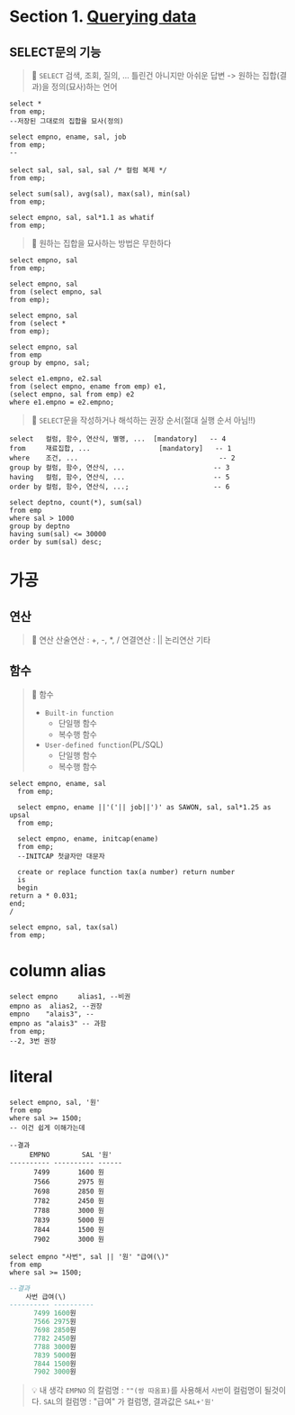 

# Section 1. [Querying data](https://www.oracletutorial.com/oracle-basics/oracle-select/)

## SELECT문의 기능
> 📌 `SELECT`
> 검색, 조회, 질의, ...
> 틀린건 아니지만 아쉬운 답변
> -> 원하는 집합(결과)을 정의(묘사)하는 언어 

```PLSQL
select * 
from emp;
--저장된 그대로의 집합을 묘사(정의)

select empno, ename, sal, job 
from emp;
--

select sal, sal, sal, sal /* 컬럼 복제 */
from emp;

select sum(sal), avg(sal), max(sal), min(sal) 
from emp;

select empno, sal, sal*1.1 as whatif 
from emp;
```

> 📌 원하는 집합을 묘사하는 방법은 무한하다

```PLSQL
select empno, sal
from emp;

select empno, sal
from (select empno, sal
from emp);

select empno, sal
from (select *
from emp);
  
select empno, sal
from emp
group by empno, sal;

select e1.empno, e2.sal
from (select empno, ename from emp) e1,
(select empno, sal from emp) e2
where e1.empno = e2.empno;
```

> 📌 `SELECT`문을 작성하거나 해석하는 권장 순서(절대 실행 순서 아님!!)

```PLSQL
select   컬럼, 함수, 연산식, 별명, ...  [mandatory]   -- 4
from     재료집합, ...                 [mandatory]   -- 1
where    조건, ...                                   -- 2
group by 컬럼, 함수, 연산식, ...                      -- 3
having   컬럼, 함수, 연산식, ...                      -- 5
order by 컬럼, 함수, 연산식, ...;                     -- 6

select deptno, count(*), sum(sal)
from emp
where sal > 1000 
group by deptno 
having sum(sal) <= 30000 
order by sum(sal) desc;
```

  
# 가공
## 연산
> 📌 연산
> 산술연산 : +, -, *, / 
> 연결연산 : ||
> 논리연산
> 기타

## 함수

> 📌 함수
> * `Built-in function`
> 	* 단일행 함수
> 	* 복수행 함수
> * `User-defined function`(PL/SQL)
> 	* 단일행 함수
> 	* 복수행 함수

```PLSQL
select empno, ename, sal
  from emp;

  select empno, ename ||'('|| job||')' as SAWON, sal, sal*1.25 as upsal
  from emp;

  select empno, ename, initcap(ename)
  from emp;
  --INITCAP 첫글자만 대문자

  create or replace function tax(a number) return number
  is
  begin
return a * 0.031;
end;
/

select empno, sal, tax(sal) 
from emp;
```
  


# column alias
```PLSQL
select empno     alias1, --비권
empno as  alias2, --권장
empno    "alais3", -- 
empno as "alais3" -- 과함
from emp;
--2, 3번 권장
```


# literal
```PLSQL
select empno, sal, '원'
from emp
where sal >= 1500;
-- 이건 쉽게 이해가는데 
```

```PLSQL
--결과
     EMPNO        SAL '원'
---------- ---------- ------
      7499       1600 원
      7566       2975 원
      7698       2850 원
      7782       2450 원
      7788       3000 원
      7839       5000 원
      7844       1500 원
      7902       3000 원
```

```PLSQL
select empno "사번", sal || '원' "급여(\)"
from emp
where sal >= 1500;
```

```SQL
--결과
	사번 급여(\)
---------- ----------
      7499 1600원
      7566 2975원
      7698 2850원
      7782 2450원
      7788 3000원
      7839 5000원
      7844 1500원
      7902 3000원
```

> 💡 내 생각
> `EMPNO` 의 칼럼명 : `""(쌍 따옴표)`를 사용해서 `사번`이 컬럼명이 될것이다.
> `SAL`의 컬럼명 : "급여\" 가 컬럼명, 결과값은 `SAL+'원'` 
